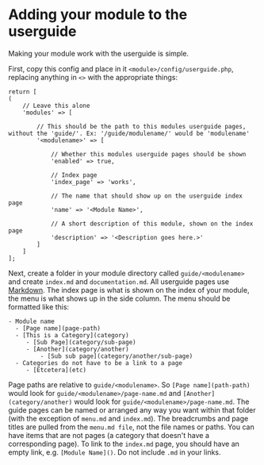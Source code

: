 # Adding your module to the userguide

Making your module work with the userguide is simple.

First, copy this config and place in it `<module>/config/userguide.php`, replacing anything in `<>` with the appropriate things:

	return [
	(
		// Leave this alone
		'modules' => [
	
			// This should be the path to this modules userguide pages, without the 'guide/'. Ex: '/guide/modulename/' would be 'modulename'
			'<modulename>' => [
	
				// Whether this modules userguide pages should be shown
				'enabled' => true,
				
				// Index page
				'index_page' => 'works',
				
				// The name that should show up on the userguide index page
				'name' => '<Module Name>',
	
				// A short description of this module, shown on the index page
				'description' => '<Description goes here.>'
			]
		]
	];

Next, create a folder in your module directory called `guide/<modulename>` and create `index.md` and `documentation.md`.  All userguide pages use [Markdown](markdown).  The index page is what is shown on the index of your module, the menu is what shows up in the side column.  The menu should be formatted like this:

	- Module name
	  - [Page name](page-path)
	  - [This is a Category](category)
		 - [Sub Page](category/sub-page)
		 - [Another](category/another)
			 - [Sub sub page](category/another/sub-page)
	  - Categories do not have to be a link to a page
		 - [Etcetera](etc)

Page paths are relative to `guide/<modulename>`.  So `[Page name](path-path)` would look for `guide/<modulename>/page-name.md` and `[Another](category/another)` would look for `guide/<modulename>/page-name.md`.   The guide pages can be named or arranged any way you want within that folder (with the exception of `menu.md` and `index.md`). The breadcrumbs and page titles are pulled from the `menu.md file`, not the file names or paths.  You can have items that are not pages (a category that doesn't have a corresponding page).  To link to the `index.md` page, you should have an empty link, e.g. `[Module Name]()`.  Do not include `.md` in your links.  